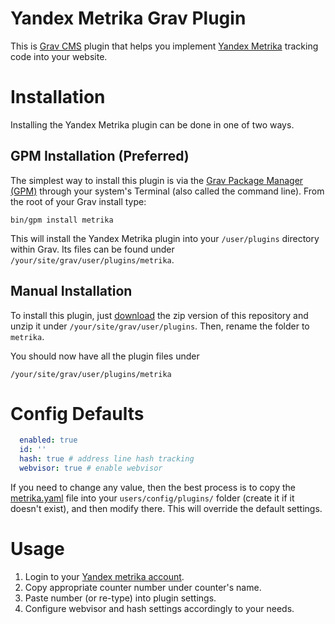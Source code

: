 # Yandex Metrika Grav Plugin

This is [Grav CMS](http://getgrav.org) plugin that helps you implement [Yandex Metrika](https://metrika.yandex.com/) tracking code into your website.

# Installation

Installing the Yandex Metrika plugin can be done in one of two ways.

## GPM Installation (Preferred)

The simplest way to install this plugin is via the [Grav Package Manager (GPM)](http://learn.getgrav.org/advanced/grav-gpm) through your system's Terminal (also called the command line).  From the root of your Grav install type:

    bin/gpm install metrika

This will install the Yandex Metrika plugin into your `/user/plugins` directory within Grav. Its files can be found under `/your/site/grav/user/plugins/metrika`.

## Manual Installation

To install this plugin, just [download](https://github.com/helios-ag/grav-metrika/archive/master.zip) the zip version of this repository and unzip it under `/your/site/grav/user/plugins`. Then, rename the folder to `metrika`.

You should now have all the plugin files under

    /your/site/grav/user/plugins/metrika

# Config Defaults

```yaml
  enabled: true
  id: ''
  hash: true # address line hash tracking
  webvisor: true # enable webvisor
```

If you need to change any value, then the best process is to copy the [metrika.yaml](metrika.yaml) file into your `users/config/plugins/` folder (create it if it doesn't exist), and then modify there. This will override the default settings.

# Usage

1. Login to your [Yandex metrika account](https://metrika.yandex.com/).
2. Copy appropriate counter number under counter's name.
3. Paste number (or re-type) into plugin settings.
4. Configure webvisor and hash settings accordingly to your needs.
